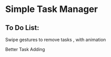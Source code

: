 # Simple Task Manager

## To Do List:
Swipe gestures to remove tasks , with animation

Better Task Adding
